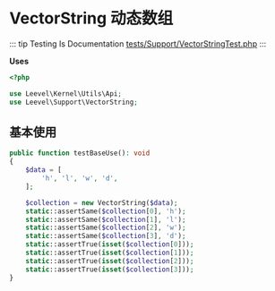 # VectorString 动态数组

::: tip Testing Is Documentation
[tests/Support/VectorStringTest.php](https://github.com/hunzhiwange/framework/blob/master/tests/Support/VectorStringTest.php)
:::

**Uses**

``` php
<?php

use Leevel\Kernel\Utils\Api;
use Leevel\Support\VectorString;
```

## 基本使用

``` php
public function testBaseUse(): void
{
    $data = [
        'h', 'l', 'w', 'd',
    ];

    $collection = new VectorString($data);
    static::assertSame($collection[0], 'h');
    static::assertSame($collection[1], 'l');
    static::assertSame($collection[2], 'w');
    static::assertSame($collection[3], 'd');
    static::assertTrue(isset($collection[0]));
    static::assertTrue(isset($collection[1]));
    static::assertTrue(isset($collection[2]));
    static::assertTrue(isset($collection[3]));
}
```
